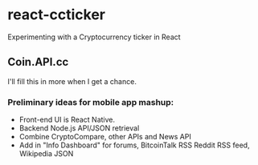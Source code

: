 # react-ccticker
Experimenting with a Cryptocurrency ticker in React

## Coin.API.cc

I'll fill this in more when I get a chance.

### Preliminary ideas for mobile app mashup:

* Front-end UI is React Native.
* Backend Node.js API/JSON retrieval
* Combine CryptoCompare, other APIs and News API
* Add in "Info Dashboard" for forums, BitcoinTalk RSS Reddit RSS feed, Wikipedia JSON
